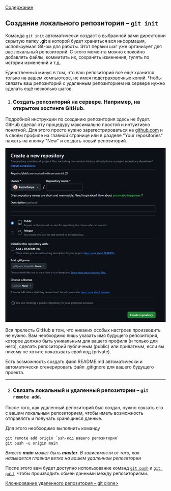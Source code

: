 [Содержание](./readme.md)

## Создание локального репозитория – `git init`

Команда `git init` автоматически создаст в выбранной вами директории скрытую папку **.git** в которой будет храниться вся информация, используемая Git-ом для работы. Этот первый шаг уже организует для вас локальный репозиторий. С этого момента можно спокойно добавлять файлы, коммитить их, сохранять изменения, гулять по истории изменений и т.д.

Единственный минус в том, что ваш репозиторий всё ещё хранится только на вашем компьютере, не имея подстраховочных копий. Чтобы связать ваш репозиторий с удаленным репозиторием на сервере нужно сделать ещё несколько шагов.

1. ### Создать репозиторий на сервере. Например, на открытом хостинге GitHub.

Подробной инструкции по созданию репозитория здесь не будет. GitHub сделал эту процедуру максимально простой и интуитивно понятной. Для этого просто нужно зарегестрироваться на [github.com](https://github.com) и в своём профиле на главной странице или в разделе "Your repositories" нажать на кнопку "New" и создать новый репозиторий.

![Создание репозитория на GitHub](./assets/github_create_repo.PNG)

Вся прелесть GitHub в том, что никаких особых настроек производить не нужно. Вам необходимо лишь указать имя будущего репозитория, которое должно быть уникальным для вашего профиля (и только для него), сделать репозиторий публичным (public) или приватным, если вы никому не хотите показывать свой код (private).

Есть возможность создать файл README.md автоматически и автоматически сгенерировать файл .gitignore для вашего будущего проекта.

***
2. ### Связать локальный и удаленный репозитории – `git remote add`.

После того, как удаленный репозиторий был создан, нужно связать его с вашим локальным репозиторием, чтобы иметь возможность отправлять и получать хранящиеся данные.

Для этого необходимо выполнить команду 

```
git remote add origin `ssh-код вашего репозитория`
git push -u origin main
```
*Вместо **main** может быть **master**. В зависимости от того, как называется главная ветка на вашем удаленном репозитории*

После этого вам будет доступно использование команд [`git push`](./push.md) и [`git pull`](./pull.md), чтобы производить обмен данными между репозиториями.

[Клонирование удаленного репозитория – git clone>](./clone.md)
